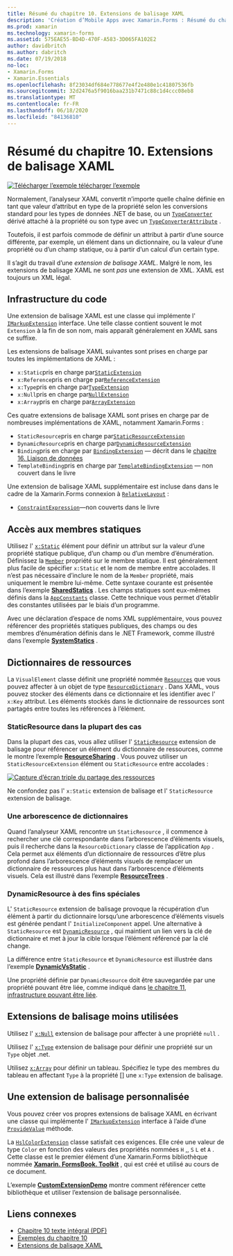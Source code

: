 ```yaml
---
title: Résumé du chapitre 10. Extensions de balisage XAML
description: 'Création d’Mobile Apps avec Xamarin.Forms : Résumé du chapitre 10. Extensions de balisage XAML'
ms.prod: xamarin
ms.technology: xamarin-forms
ms.assetid: 575EAE55-BD4D-470F-A583-3D065FA102E2
author: davidbritch
ms.author: dabritch
ms.date: 07/19/2018
no-loc:
- Xamarin.Forms
- Xamarin.Essentials
ms.openlocfilehash: 8f23034df684e778677e4f2e480e1c41807536fb
ms.sourcegitcommit: 32d2476a5f9016baa231b7471c88c1d4ccc08eb8
ms.translationtype: MT
ms.contentlocale: fr-FR
ms.lasthandoff: 06/18/2020
ms.locfileid: "84136810"
---
```

# <a name="summary-of-chapter-10-xaml-markup-extensions"></a>Résumé du chapitre 10. Extensions de balisage XAML

[![Télécharger ](~/media/shared/download.png) l’exemple télécharger l’exemple](https://github.com/xamarin/xamarin-forms-book-samples/tree/master/Chapter10)

Normalement, l’analyseur XAML convertit n’importe quelle chaîne définie en tant que valeur d’attribut en type de la propriété selon les conversions standard pour les types de données .NET de base, ou un [`TypeConverter`](xref:Xamarin.Forms.TypeConverter) dérivé attaché à la propriété ou son type avec un [`TypeConverterAttribute`](xref:Xamarin.Forms.TypeConverterAttribute) .

Toutefois, il est parfois commode de définir un attribut à partir d’une source différente, par exemple, un élément dans un dictionnaire, ou la valeur d’une propriété ou d’un champ statique, ou à partir d’un calcul d’un certain type.

Il s’agit du travail d’une *extension de balisage XAML*. Malgré le nom, les extensions de balisage XAML ne sont *pas* une extension de XML. XAML est toujours un XML légal.

## <a name="the-code-infrastructure"></a>Infrastructure du code

Une extension de balisage XAML est une classe qui implémente l' [`IMarkupExtension`](xref:Xamarin.Forms.Xaml.IMarkupExtension) interface. Une telle classe contient souvent le mot `Extension` à la fin de son nom, mais apparaît généralement en XAML sans ce suffixe.

Les extensions de balisage XAML suivantes sont prises en charge par toutes les implémentations de XAML :

- `x:Static`pris en charge par[`StaticExtension`](xref:Xamarin.Forms.Xaml.StaticExtension)
- `x:Reference`pris en charge par[`ReferenceExtension`](xref:Xamarin.Forms.Xaml.ReferenceExtension)
- `x:Type`pris en charge par[`TypeExtension`](xref:Xamarin.Forms.Xaml.TypeExtension)
- `x:Null`pris en charge par[`NullExtension`](xref:Xamarin.Forms.Xaml.NullExtension)
- `x:Array`pris en charge par[`ArrayExtension`](xref:Xamarin.Forms.Xaml.ArrayExtension)

Ces quatre extensions de balisage XAML sont prises en charge par de nombreuses implémentations de XAML, notamment Xamarin.Forms :

- `StaticResource`pris en charge par[`StaticResourceExtension`](xref:Xamarin.Forms.Xaml.StaticResourceExtension)
- `DynamicResource`pris en charge par[`DynamicResourceExtension`](xref:Xamarin.Forms.Xaml.DynamicResourceExtension)
- `Binding`pris en charge par [`BindingExtension`](xref:Xamarin.Forms.Xaml.BindingExtension) &mdash; décrit dans le [chapitre 16. Liaison de données](chapter16.md)
- `TemplateBinding`pris en charge par [`TemplateBindingExtension`](xref:Xamarin.Forms.Xaml.TemplateBindingExtension) &mdash; non couvert dans le livre

Une extension de balisage XAML supplémentaire est incluse dans dans le cadre de la Xamarin.Forms connexion à [`RelativeLayout`](xref:Xamarin.Forms.RelativeLayout) :

- [`ConstraintExpression`](xref:Xamarin.Forms.ConstraintExpression)&mdash;non couverts dans le livre

## <a name="accessing-static-members"></a>Accès aux membres statiques

Utilisez l' [`x:Static`](xref:Xamarin.Forms.Xaml.StaticExtension) élément pour définir un attribut sur la valeur d’une propriété statique publique, d’un champ ou d’un membre d’énumération. Définissez la [`Member`](xref:Xamarin.Forms.Xaml.StaticExtension.Member) propriété sur le membre statique. Il est généralement plus facile de spécifier `x:Static` et le nom de membre entre accolades. Il n’est pas nécessaire d’inclure le nom de la `Member` propriété, mais uniquement le membre lui-même. Cette syntaxe courante est présentée dans l’exemple [**SharedStatics**](https://github.com/xamarin/xamarin-forms-book-samples/tree/master/Chapter10/SharedStatics) . Les champs statiques sont eux-mêmes définis dans la [`AppConstants`](https://github.com/xamarin/xamarin-forms-book-samples/blob/master/Chapter10/SharedStatics/SharedStatics/SharedStatics/AppConstants.cs) classe. Cette technique vous permet d’établir des constantes utilisées par le biais d’un programme.

Avec une déclaration d’espace de noms XML supplémentaire, vous pouvez référencer des propriétés statiques publiques, des champs ou des membres d’énumération définis dans le .NET Framework, comme illustré dans l’exemple [**SystemStatics**](https://github.com/xamarin/xamarin-forms-book-samples/tree/master/Chapter10/SystemStatics) .

## <a name="resource-dictionaries"></a>Dictionnaires de ressources

La `VisualElement` classe définit une propriété nommée [`Resources`](xref:Xamarin.Forms.VisualElement.Resources) que vous pouvez affecter à un objet de type [`ResourceDictionary`](xref:Xamarin.Forms.ResourceDictionary) . Dans XAML, vous pouvez stocker des éléments dans ce dictionnaire et les identifier avec l' `x:Key` attribut. Les éléments stockés dans le dictionnaire de ressources sont partagés entre toutes les références à l’élément.

### <a name="staticresource-for-most-purposes"></a>StaticResource dans la plupart des cas

Dans la plupart des cas, vous allez utiliser l' [`StaticResource`](xref:Xamarin.Forms.Xaml.StaticResourceExtension) extension de balisage pour référencer un élément du dictionnaire de ressources, comme le montre l’exemple [**ResourceSharing**](https://github.com/xamarin/xamarin-forms-book-samples/tree/master/Chapter10/ResourceSharing) . Vous pouvez utiliser un `StaticResourceExtension` élément ou `StaticResource` entre accolades :

[![Capture d’écran triple du partage des ressources](images/ch10fg03-small.png "Partage de ressources")](images/ch10fg03-large.png#lightbox "Partage de ressources")

Ne confondez pas l' `x:Static` extension de balisage et l' `StaticResource` extension de balisage.

### <a name="a-tree-of-dictionaries"></a>Une arborescence de dictionnaires

Quand l’analyseur XAML rencontre un `StaticResource` , il commence à rechercher une clé correspondante dans l’arborescence d’éléments visuels, puis il recherche dans la `ResourceDictionary` classe de l’application `App` . Cela permet aux éléments d’un dictionnaire de ressources d’être plus profond dans l’arborescence d’éléments visuels de remplacer un dictionnaire de ressources plus haut dans l’arborescence d’éléments visuels. Cela est illustré dans l’exemple [**ResourceTrees**](https://github.com/xamarin/xamarin-forms-book-samples/tree/master/Chapter10/ResourceTrees) .

### <a name="dynamicresource-for-special-purposes"></a>DynamicResource à des fins spéciales

L' `StaticResource` extension de balisage provoque la récupération d’un élément à partir du dictionnaire lorsqu’une arborescence d’éléments visuels est générée pendant l' `InitializeComponent` appel. Une alternative à `StaticResource` est [`DynamicResource`](xref:Xamarin.Forms.Xaml.DynamicResourceExtension) , qui maintient un lien vers la clé de dictionnaire et met à jour la cible lorsque l’élément référencé par la clé change.

La différence entre `StaticResource` et `DynamicResource` est illustrée dans l’exemple [**DynamicVsStatic**](https://github.com/xamarin/xamarin-forms-book-samples/tree/master/Chapter10/DynamicVsStatic) .

Une propriété définie par `DynamicResource` doit être sauvegardée par une propriété pouvant être liée, comme indiqué dans [le chapitre 11, infrastructure pouvant être liée](chapter11.md).

## <a name="lesser-used-markup-extensions"></a>Extensions de balisage moins utilisées

Utilisez l' [`x:Null`](xref:Xamarin.Forms.Xaml.NullExtension) extension de balisage pour affecter à une propriété `null` .

Utilisez l' [`x:Type`](xref:Xamarin.Forms.Xaml.TypeExtension) extension de balisage pour définir une propriété sur un `Type` objet .net.

Utilisez [`x:Array`](xref:Xamarin.Forms.Xaml.ArrayExtension) pour définir un tableau. Spécifiez le type des membres du tableau en affectant `Type` à la propriété [] une `x:Type` extension de balisage.

## <a name="a-custom-markup-extension"></a>Une extension de balisage personnalisée

Vous pouvez créer vos propres extensions de balisage XAML en écrivant une classe qui implémente l' [`IMarkupExtension`](xref:Xamarin.Forms.Xaml.IMarkupExtension) interface à l’aide d’une [`ProvideValue`](xref:Xamarin.Forms.Xaml.IMarkupExtension.ProvideValue(System.IServiceProvider)) méthode.

La [`HslColorExtension`](https://github.com/xamarin/xamarin-forms-book-samples/blob/master/Libraries/Xamarin.FormsBook.Toolkit/Xamarin.FormsBook.Toolkit/HslColorExtension.cs) classe satisfait ces exigences. Elle crée une valeur de type `Color` en fonction des valeurs des propriétés nommées `H` ,, `S` `L` et `A` . Cette classe est le premier élément d’une Xamarin.Forms bibliothèque nommée [**Xamarin. FormsBook. Toolkit**](https://github.com/xamarin/xamarin-forms-book-samples/tree/master/Libraries/Xamarin.FormsBook.Toolkit) , qui est créé et utilisé au cours de ce document.

L’exemple [**CustomExtensionDemo**](https://github.com/xamarin/xamarin-forms-book-samples/tree/master/Chapter10/CustomExtensionDemo) montre comment référencer cette bibliothèque et utiliser l’extension de balisage personnalisée.

## <a name="related-links"></a>Liens connexes

- [Chapitre 10 texte intégral (PDF)](https://download.xamarin.com/developer/xamarin-forms-book/XamarinFormsBook-Ch10-Apr2016.pdf)
- [Exemples du chapitre 10](https://github.com/xamarin/xamarin-forms-book-samples/tree/master/Chapter10)
- [Extensions de balisage XAML](~/xamarin-forms/xaml/markup-extensions/index.md)
